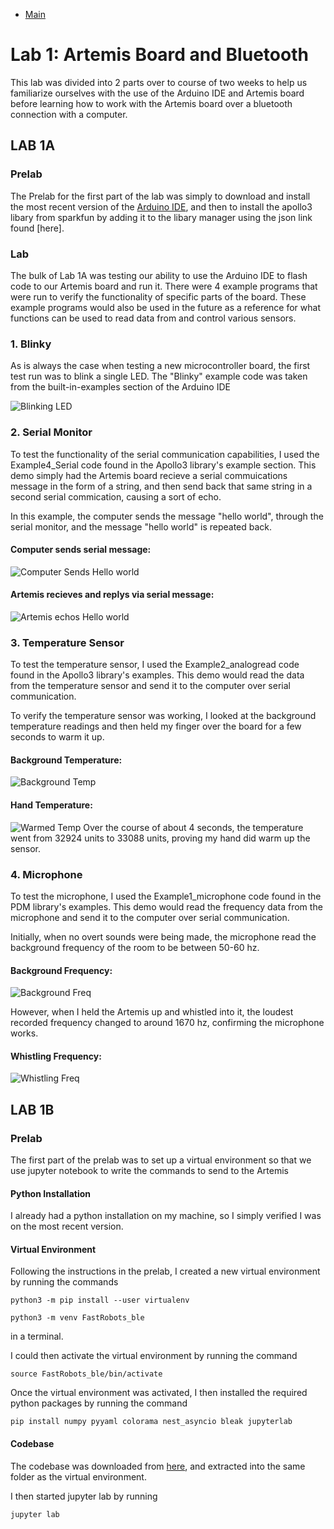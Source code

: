 * [Main](index.md)

# Lab 1: Artemis Board and Bluetooth

This lab was divided into 2 parts over to course of two weeks to help us familiarize ourselves with the use of the Arduino IDE and Artemis board before learning how to work with the Artemis board over a bluetooth connection with a computer. 

## LAB 1A

### Prelab

The Prelab for the first part of the lab was simply to download and install the most recent version of the [Arduino IDE](https://www.arduino.cc/en/software), and then to install the apollo3 libary from sparkfun by adding it to the libary manager using the json link found [here].

### Lab

The bulk of Lab 1A was testing our ability to use the Arduino IDE to flash code to our Artemis board and run it. There were 4 example programs that were run to verify the functionality of  specific parts of the board. These example programs would also be used in the future as a reference for what functions can be used to read data from and control various sensors.

### 1. Blinky

As is always the case when testing a new microcontroller board, the first test run was to blink a single LED. The "Blinky" example code was taken from the built-in-examples section of the Arduino IDE

![Blinking LED](blinky.jpg)


### 2. Serial Monitor

To test the functionality of the serial communication capabilities, I used the Example4_Serial code found in the Apollo3 library's example section. This demo simply had the Artemis board recieve a serial commuications message in the form of a string, and then send back that same string in a second serial commication, causing a sort of echo.

In this example, the computer sends the message "hello world", through the serial monitor, and the message "hello world" is repeated back.

#### Computer sends serial message:
![Computer Sends Hello world](hello_world_1.jpg)

#### Artemis recieves and replys via serial message:
![Artemis echos Hello world](hello_world_2.jpg)

### 3. Temperature Sensor

To test the temperature sensor, I used the Example2_analogread code found in the Apollo3 library's examples. This demo would read the data from the temperature sensor and send it to the computer over serial communication. 

To verify the temperature sensor was working, I looked at the background temperature readings and then held my finger over the board for a few seconds to warm it up.
#### Background Temperature:
![Background Temp](temp_1.jpg)

#### Hand Temperature:
![Warmed Temp](temp_2.jpg)
Over the course of about 4 seconds, the temperature went from 32924 units to 33088 units, proving my hand did warm up the sensor.

### 4. Microphone
To test the microphone, I used the Example1_microphone code found in the PDM library's examples. This demo would read the frequency data from the microphone and send it to the computer over serial communication. 

Initially, when no overt sounds were being made, the microphone read the background frequency of the room to be between 50-60 hz. 

#### Background Frequency:
![Background Freq](sound_1.jpg)

However, when I held the Artemis up and whistled into it, the loudest recorded frequency changed to around 1670 hz, confirming the microphone works.
#### Whistling Frequency:
![Whistling Freq](temp_1.jpg)


## LAB 1B

### Prelab
The first part of the prelab was to set up a virtual environment so that we use jupyter notebook to write the commands to send to the Artemis

#### Python Installation
I already had a python installation on my machine, so I simply verified I was on the most recent version.

#### Virtual Environment
Following the instructions in the prelab, I created a new virtual environment by running the commands 
```
python3 -m pip install --user virtualenv
```
```
python3 -m venv FastRobots_ble
```
in a terminal.

I could then activate the virtual environment by running the command
```
source FastRobots_ble/bin/activate
```
Once the virtual environment was activated, I then installed the required python packages by running the command 
```
pip install numpy pyyaml colorama nest_asyncio bleak jupyterlab
```

#### Codebase
The codebase was downloaded from [here](https://fastrobotscornell.github.io/FastRobots-2025/labs/ble_robot_1.2.zip), and extracted into the same folder as the virtual environment.

I then started jupyter lab by running 
```
jupyter lab
```